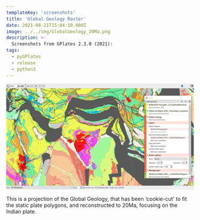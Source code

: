```yaml
---
templateKey: 'screenshots'
title: 'Global Geology Raster'
date: 2021-08-21T15:04:10.000Z
image: ../../img/GlobalGeology_20Ma.png
description: >-
  Screenshots from GPlates 2.3.0 (2021):
tags:
  - pyGPlates
  - release
  - python3
---
```

![pygplates_doc_contents](../../img/GlobalGeology_20Ma.png)

This is a projection of the Global Geology, that has been ‘cookie-cut’ to fit the static plate polygons, and reconstructed to 20Ma, focusing on the Indian plate. 
